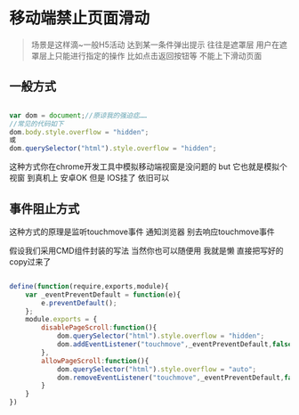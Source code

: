 # 移动端禁止页面滑动

>场景是这样滴~一般H5活动 达到某一条件弹出提示 往往是遮罩层 用户在遮罩层上只能进行指定的操作 比如点击返回按钮等 不能上下滑动页面

## 一般方式

```javascript

var dom = document;//原谅我的强迫症……
//常见的代码如下
dom.body.style.overflow = "hidden";
或
dom.querySelector("html").style.overflow = "hidden";

```

这种方式你在chrome开发工具中模拟移动端视窗是没问题的 but 它也就是模拟个视窗 到真机上 安卓OK 但是 IOS挂了 依旧可以

## 事件阻止方式

这种方式的原理是监听touchmove事件 通知浏览器 别去响应touchmove事件

假设我们采用CMD组件封装的写法 当然你也可以随便用 我就是懒 直接把写好的copy过来了

```javascript

define(function(require,exports,module){
	var _eventPreventDefault = function(e){
		e.preventDefault();
	};
	module.exports = {
		disablePageScroll:function(){
      		dom.querySelector("html").style.overflow = "hidden";
      		dom.addEventListener("touchmove",_eventPreventDefault,false);
    	},
    	allowPageScroll:function(){
      		dom.querySelector("html").style.overflow = "auto";
      		dom.removeEventListener("touchmove",_eventPreventDefault,false);
    	}
	}
})

```